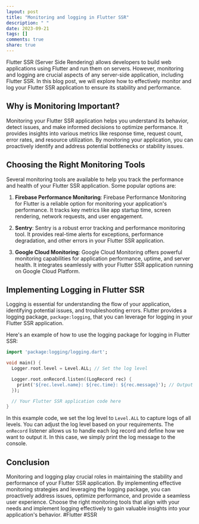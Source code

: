 ```yaml
---
layout: post
title: "Monitoring and logging in Flutter SSR"
description: " "
date: 2023-09-21
tags: []
comments: true
share: true
---
```


Flutter SSR (Server Side Rendering) allows developers to build web applications using Flutter and run them on servers. However, monitoring and logging are crucial aspects of any server-side application, including Flutter SSR. In this blog post, we will explore how to effectively monitor and log your Flutter SSR application to ensure its stability and performance.

## Why is Monitoring Important?

Monitoring your Flutter SSR application helps you understand its behavior, detect issues, and make informed decisions to optimize performance. It provides insights into various metrics like response time, request count, error rates, and resource utilization. By monitoring your application, you can proactively identify and address potential bottlenecks or stability issues.

## Choosing the Right Monitoring Tools

Several monitoring tools are available to help you track the performance and health of your Flutter SSR application. Some popular options are:

1. **Firebase Performance Monitoring**: Firebase Performance Monitoring for Flutter is a reliable option for monitoring your application's performance. It tracks key metrics like app startup time, screen rendering, network requests, and user engagement.

2. **Sentry**: Sentry is a robust error tracking and performance monitoring tool. It provides real-time alerts for exceptions, performance degradation, and other errors in your Flutter SSR application.

3. **Google Cloud Monitoring**: Google Cloud Monitoring offers powerful monitoring capabilities for application performance, uptime, and server health. It integrates seamlessly with your Flutter SSR application running on Google Cloud Platform.

## Implementing Logging in Flutter SSR

Logging is essential for understanding the flow of your application, identifying potential issues, and troubleshooting errors. Flutter provides a logging package, `package:logging`, that you can leverage for logging in your Flutter SSR application.

Here's an example of how to use the logging package for logging in Flutter SSR:

```dart
import 'package:logging/logging.dart';

void main() {
  Logger.root.level = Level.ALL; // Set the log level

  Logger.root.onRecord.listen((LogRecord rec) {
    print('${rec.level.name}: ${rec.time}: ${rec.message}'); // Output the log message
  });

  // Your Flutter SSR application code here
}
```

In this example code, we set the log level to `Level.ALL` to capture logs of all levels. You can adjust the log level based on your requirements. The `onRecord` listener allows us to handle each log record and define how we want to output it. In this case, we simply print the log message to the console.

## Conclusion

Monitoring and logging play crucial roles in maintaining the stability and performance of your Flutter SSR application. By implementing effective monitoring strategies and leveraging the logging package, you can proactively address issues, optimize performance, and provide a seamless user experience. Choose the right monitoring tools that align with your needs and implement logging effectively to gain valuable insights into your application's behavior. #Flutter #SSR